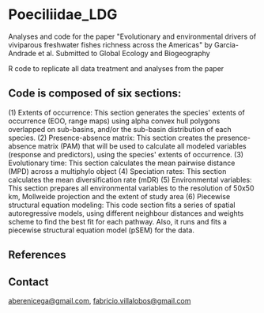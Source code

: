 # Poeciliidae_LDG
Analyses and code for the paper "Evolutionary and environmental drivers of viviparous freshwater fishes richness across the Americas" by Garcia-Andrade et al. Submitted to Global Ecology and Biogeography

R code to replicate all data treatment and analyses from the paper

## Code is composed of six sections:
(1) Extents of occurrence: This section generates the species' extents of occurrence (EOO, range maps) using alpha convex hull polygons overlapped on sub-basins, and/or the sub-basin distribution of each species.
(2) Presence-absence matrix: This section creates the presence-absence matrix (PAM) that will be used to calculate all modeled variables (response and predictors), using the species' extents of occurrence. 
(3) Evolutionary time: This section calculates the mean pairwise distance (MPD) across a multiphylo object
(4) Speciation rates: This section calculates the mean diversification rate (mDR)
(5) Environmental variables: This section prepares all environmental variables to the resolution of 50x50 km, Mollweide projection and the extent of study area
(6) Piecewise structural equation modeling:  This code section fits a series of spatial autoregressive models, using different  neighbour distances and weights scheme to find the best fit for each pathway. Also, it runs and fits a piecewise structural equation model (pSEM) for the data.

## References

## Contact
aberenicega@gmail.com, fabricio.villalobos@gmail.com
